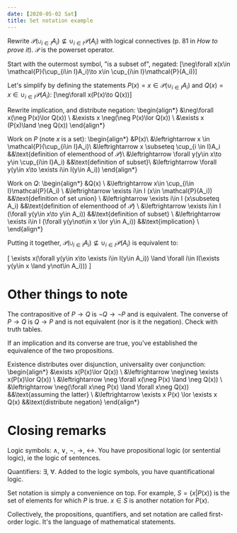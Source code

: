 ```yaml
---
date: [2020-05-02 Sat]
title: Set notation example
---
```


Rewrite
$\mathcal{P}(\cup_{i\in I}A_i)\nsubseteq\cup_{i\in I}\mathcal{P}(A_i)$
with logical connectives (p. 81 in *How to prove it*). $\mathcal{P}$
is the powerset operator.

Start with the outermost symbol, "is a subset of", negated:
\[\neg\forall x(x\in \mathcal{P}(\cup_{i\in I}A_i)\to x\in \cup_{i\in
I}\mathcal{P}(A_i))\]

Let's simplify by defining the statements
$P(x)=x\in\mathcal{P}(\cup_{i\in I}A_i)$ and
$Q(x)=x\in\cup_{i\in I}\mathcal{P}(A_i)$:
\[\neg\forall x(P(x)\to Q(x))\]

Rewrite implication, and distribute negation:
\begin{align*}
&\neg\forall x(\neg P(x)\lor Q(x)) \\
&\exists x \neg(\neg P(x)\lor Q(x)) \\
&\exists x (P(x)\land \neg Q(x))
\end{align*}

Work on $P$ (note $x$ is a set):
\begin{align*}
&P(x)\\
&\leftrightarrow x \in \mathcal{P}(\cup_{i\in I}A_i)\\
&\leftrightarrow x \subseteq \cup_{i \in I}A_i              &&\text{definition of elementhood of $\mathcal{P}$}\\
&\leftrightarrow \forall y(y\in x\to y\in \cup_{i\in I}A_i) &&\text{definition of subset}\\
&\leftrightarrow \forall y(y\in x\to \exists i\in I(y\in A_i))
\end{align*}

Work on $Q$:
\begin{align*}
&Q(x) \\
&\leftrightarrow x\in \cup_{i\in I}\mathcal{P}(A_i) \\
&\leftrightarrow \exists i\in I (x\in \mathcal{P}(A_i)) &&\text{definition of set union} \\
&\leftrightarrow \exists i\in I (x\subseteq A_i) &&\text{definition of elementhood of $\mathcal{P}$} \\
&\leftrightarrow \exists i\in I (\forall y(y\in x\to y\in A_i)) &&\text{definition of subset} \\
&\leftrightarrow \exists i\in I (\forall y(y\not\in x \lor y\in A_i)) &&\text{implication} \\
\end{align*}

Putting it together,
$\mathcal{P}(\cup_{i\in I}A_i)\nsubseteq\cup_{i\in I}\mathcal{P}(A_i)$
is equivalent to:

\[
\exists x(\forall y(y\in x\to \exists i\in I(y\in A_i)) \land \forall i\in I(\exists y(y\in x \land y\not\in A_i)))
\]

# Other things to note

The contrapositive of $P\to Q$ is $\neg Q \to \neg P$ and is
equivalent. The converse of $P\to Q$ is $Q\to P$ and is not equivalent
(nor is it the negation). Check with truth tables.

If an implication and its converse are true, you've established the
equivalence of the two propositions.

Existence distributes over disjunction, universality over conjunction:
\begin{align*}
&\exists x(P(x)\lor Q(x)) \\
&\leftrightarrow \neg\neg \exists x(P(x)\lor Q(x)) \\
&\leftrightarrow \neg \forall x(\neg P(x) \land \neg Q(x)) \\
&\leftrightarrow \neg(\forall x\neg P(x) \land \forall x\neg Q(x)) &&\text{assuming the latter} \\
&\leftrightarrow \exists x P(x) \lor \exists x Q(x) &&\text{distribute negation}
\end{align*}

# Closing remarks

Logic symbols: $\land$, $\lor$, $\neg$, $\to$, $\leftrightarrow$. You
have propositional logic (or sentential logic), ie the logic of
sentences.

Quantifiers: $\exists$, $\forall$. Added to the logic symbols, you
have quantificational logic.

Set notation is simply a convenience on top. For example,
$S=\{x | P(x)\}$ is the set of elements for which $P$ is true.
$x\in S$ is another notation for $P(x)$.

Collectively, the propositions, quantifiers, and set notation are
called first-order logic. It's the language of mathematical
statements.
